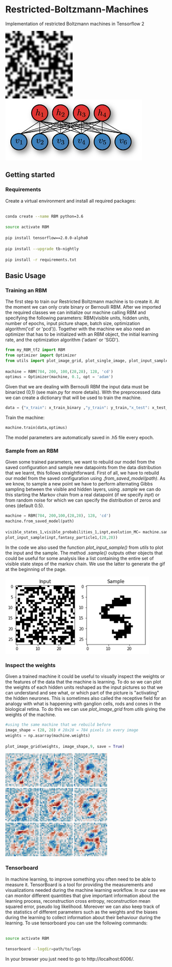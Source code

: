 # Restricted-Boltzmann-Machines
Implementation of restricted Boltzmann machines in Tensorflow 2

<img src="/pictures/sampling_speed.gif" width="210" height="210"/>  <img src="/pictures/rbm2.png" height="190"/>





## Getting started


### Requirements
Create a virtual environment and install all required packages:

``` bash

conda create --name RBM python=3.6

source activate RBM

pip install tensorflow==2.0.0-alpha0 

pip install --upgrade tb-nightly

pip install -r requirements.txt
``` 
## Basic Usage 
### Training an RBM
The first step to train our Restricted Boltzmann machine is to create it. At the moment we can only crate binary or Bernoulli RBM. After we imported the required classes we can initialize our machine calling RBM and specifying the following parameters: RBM(visible units, hidden units, number of epochs, input picture shape, batch size, optimization algorithm('cd' or 'pcd')).
Together with the machine we also need an optimizer that has to be initialized with an RBM object, the initial learning rate, and the optimization algorithm ('adam' or 'SGD').
``` python
from my_RBM_tf2 import RBM
from optimizer import Optimizer
from utils import plot_image_grid, plot_single_image, plot_input_sample

machine = RBM(784, 200, 100,(28,28), 128, 'cd')
optimus = Optimizer(machine, 0.1, opt = 'adam')
``` 
Given that we are dealing with Bernoulli RBM the input data must be binarized (0,1) (see main.py for more details). 
With the preprocessed data we can create a dictionary that will be used to train the machine. 
``` python
data = {"x_train": x_train_binary ,"y_train": y_train,"x_test": x_test_binary,"y_test": y_test}
``` 
Train the machine:
``` python
machine.train(data,optimus)
``` 
The model parameters are automatically saved in .h5 file every epoch. 
### Sample from an RBM 
Given some trained parameters, we want to rebuild our model from the saved configuration and sample new datapoints from the data distribution that we learnt, this follows straightforward. First of all, we have to rebuild our model from the saved configuration using *.from_saved_model(path)*. 
As we know, to sample a new point we have to perform alternating Gibbs sampling between the visible and hidden layers, using *.sample* we can do this 
starting the Markov chain from a real datapoint (if we specify *inpt*) or from random noise for which we can specify the distribution  of zeros and ones (default 0.5). 
``` python
machine = RBM(784, 200,100,(28,28), 128, 'cd')
machine.from_saved_model(path)

visible_states_1,visible_probabilities_1,inpt,evolution_MC= machine.sample(n_step_MC=5000)
plot_input_sample(inpt,fantasy_particle1,(28,28))
``` 
In the code we also used the function  *plot_input_sample()* from *utils* to plot the input and the sample. The method *.sample()* outputs other objects that could be useful for some analysis like a list containing the entire set of visible state steps of the markov chain.
We use the latter to generate the gif at the beginning of the page. 

<img src="/pictures/sample.png" height="240"/> 

### Inspect the weights 
Given a trained machine it could be useful to visually inspect the weights or the features of the data that the machine is learning. To do so we can plot 
the weights of each hidden units reshaped as the input pictures so that we can understand and see what, or which part of the picture is "activating" the hidden neurones. This
is sometimes also called the receptive field for an analogy with what is happening with ganglion cells, rods and cones in the biological retina. 
To do this we can use *plot_image_grid* from *utils* giving the weights of the machine. 

``` python
#using the same machine that we rebuild before
image_shape = (28, 28) # 28x28 = 784 pixels in every image
weights = np.asarray(machine.weights) 

plot_image_grid(weights, image_shape,9, save = True)


``` 

<img src="/pictures/weights.png" height="320"/>

### Tensorboard 
In machine learning, to improve something you often need to be able to measure it.
TensorBoard is a tool for providing the measurements and visualizations needed during 
the machine learning workflow. In our case we can monitor different quantities that give important 
information about the learning process, reconstruction cross entropy, reconstruction mean squared error,
pseudo log likelihood. Moreover we can also keep track of the statistics of different parameters such as 
the weights and the biases during the learning to collect information about their behaviour during the learning. 
To use tensorboard you can use the following commands: 

``` bash

source activate RBM

tensorboard --logdir=path/to/logs
``` 
In your browser you just need to go to http://localhost:6006/. 
